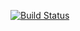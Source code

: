 [![Build Status](https://dev.azure.com/SystemwebRD/AdventureTrip/_apis/build/status/tagkkvio.trip%20(1))](https://dev.azure.com/SystemwebRD/AdventureTrip/_build/latest?definitionId=5)

